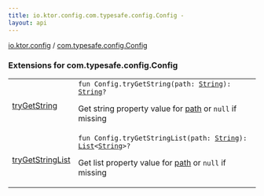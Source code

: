 ```yaml
---
title: io.ktor.config.com.typesafe.config.Config - 
layout: api
---
```


<div class='api-docs-breadcrumbs'><a href="../index.html">io.ktor.config</a> / <a href="./index.html">com.typesafe.config.Config</a></div>

### Extensions for com.typesafe.config.Config

<table class="api-docs-table">
<tbody>
<tr>
<td markdown="1">

<a href="try-get-string.html">tryGetString</a>


</td>
<td markdown="1">
<div class="signature"><code><span class="keyword">fun </span><span class="identifier">Config</span><span class="symbol">.</span><span class="identifier">tryGetString</span><span class="symbol">(</span><span class="parameterName" id="io.ktor.config$tryGetString(com.typesafe.config.Config, kotlin.String)/path">path</span><span class="symbol">:</span>&nbsp;<a href="https://kotlinlang.org/api/latest/jvm/stdlib/kotlin/-string/index.html"><span class="identifier">String</span></a><span class="symbol">)</span><span class="symbol">: </span><a href="https://kotlinlang.org/api/latest/jvm/stdlib/kotlin/-string/index.html"><span class="identifier">String</span></a><span class="symbol">?</span></code></div>

Get string property value for <a href="try-get-string.html#io.ktor.config$tryGetString(com.typesafe.config.Config, kotlin.String)/path">path</a> or <code>null</code> if missing


</td>
</tr>
<tr>
<td markdown="1">

<a href="try-get-string-list.html">tryGetStringList</a>


</td>
<td markdown="1">
<div class="signature"><code><span class="keyword">fun </span><span class="identifier">Config</span><span class="symbol">.</span><span class="identifier">tryGetStringList</span><span class="symbol">(</span><span class="parameterName" id="io.ktor.config$tryGetStringList(com.typesafe.config.Config, kotlin.String)/path">path</span><span class="symbol">:</span>&nbsp;<a href="https://kotlinlang.org/api/latest/jvm/stdlib/kotlin/-string/index.html"><span class="identifier">String</span></a><span class="symbol">)</span><span class="symbol">: </span><a href="https://kotlinlang.org/api/latest/jvm/stdlib/kotlin.collections/-list/index.html"><span class="identifier">List</span></a><span class="symbol">&lt;</span><a href="https://kotlinlang.org/api/latest/jvm/stdlib/kotlin/-string/index.html"><span class="identifier">String</span></a><span class="symbol">&gt;</span><span class="symbol">?</span></code></div>

Get list property value for <a href="try-get-string-list.html#io.ktor.config$tryGetStringList(com.typesafe.config.Config, kotlin.String)/path">path</a> or <code>null</code> if missing


</td>
</tr>
</tbody>
</table>
